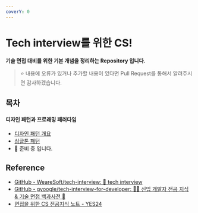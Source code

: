 ```yaml
---
coverY: 0
---
```


# Tech interview를 위한 CS!

**기술 면접 대비를 위한 기본 개념을 정리하는 Repository 입니다.**

> ⭐ 내용에 오류가 있거나 추가할 내용이 있다면 Pull Request를 통해서 알려주시면 감사하겠습니다.&#x20;

## 목차

#### 디자인 패턴과 프로래밍 패러다임

* [디자인 패턴 개요](https://dev-lambda.gitbook.io/tech-interview-cs/design-patern-programing-paradigm/overview)
* [싱글톤 패턴](https://dev-lambda.gitbook.io/tech-interview-cs/design-patern-programing-paradigm/design-patern-1)
* 🚧 준비 중 입니다.

## Reference

* [GitHub - WeareSoft/tech-interview: 🙍 tech interview](https://github.com/WeareSoft/tech-interview)
* [GitHub - gyoogle/tech-interview-for-developer: 👶🏻 신입 개발자 전공 지식 & 기술 면접 백과사전 📖](https://github.com/gyoogle/tech-interview-for-developer)
* [면접을 위한 CS 전공지식 노트 - YES24](http://www.yes24.com/Product/Goods/108887922)
